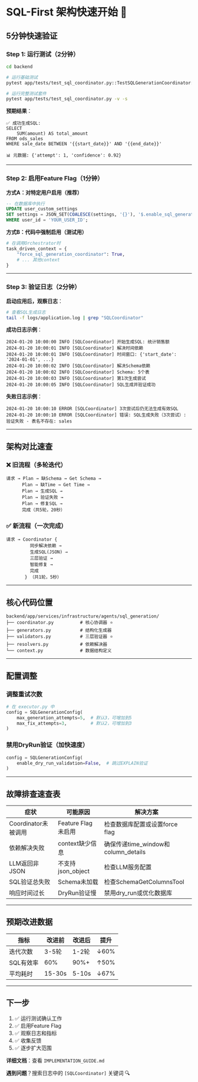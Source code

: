 # SQL-First 架构快速开始 🚀

## 5分钟快速验证

### Step 1: 运行测试（2分钟）

```bash
cd backend

# 运行基础测试
pytest app/tests/test_sql_coordinator.py::TestSQLGenerationCoordinator::test_simple_query_success -v -s

# 运行完整测试套件
pytest app/tests/test_sql_coordinator.py -v -s
```

**预期结果**：
```
✅ 成功生成SQL:
SELECT
    SUM(amount) AS total_amount
FROM ods_sales
WHERE sale_date BETWEEN '{{start_date}}' AND '{{end_date}}'

📊 元数据: {'attempt': 1, 'confidence': 0.92}
```

---

### Step 2: 启用Feature Flag（1分钟）

**方式A：对特定用户启用（推荐）**

```sql
-- 在数据库中执行
UPDATE user_custom_settings
SET settings = JSON_SET(COALESCE(settings, '{}'), '$.enable_sql_generation_coordinator', true)
WHERE user_id = 'YOUR_USER_ID';
```

**方式B：代码中强制启用（测试用）**

```python
# 在调用Orchestrator时
task_driven_context = {
    "force_sql_generation_coordinator": True,
    # ... 其他context
}
```

---

### Step 3: 验证日志（2分钟）

**启动应用后，观察日志**：

```bash
# 查看SQL生成日志
tail -f logs/application.log | grep "SQLCoordinator"
```

**成功日志示例**：
```
2024-01-20 10:00:00 INFO [SQLCoordinator] 开始生成SQL: 统计销售额
2024-01-20 10:00:01 INFO [SQLCoordinator] 解决时间依赖
2024-01-20 10:00:01 INFO [SQLCoordinator] 时间窗口: {'start_date': '2024-01-01', ...}
2024-01-20 10:00:02 INFO [SQLCoordinator] 解决Schema依赖
2024-01-20 10:00:02 INFO [SQLCoordinator] Schema: 5个表
2024-01-20 10:00:03 INFO [SQLCoordinator] 第1次生成尝试
2024-01-20 10:00:05 INFO [SQLCoordinator] SQL生成并验证成功
```

**失败日志示例**：
```
2024-01-20 10:00:10 ERROR [SQLCoordinator] 3次尝试后仍无法生成有效SQL
2024-01-20 10:00:10 ERROR [SQLCoordinator] 错误: SQL生成失败（3次尝试）: 验证失败 - 表名不存在: sales
```

---

## 架构对比速查

### ❌ 旧流程（多轮迭代）

```
请求 → Plan → 缺Schema → Get Schema →
      Plan → 缺Time → Get Time →
      Plan → 生成SQL →
      Plan → 验证失败 →
      Plan → 修复SQL →
      完成（共5轮，20秒）
```

### ✅ 新流程（一次完成）

```
请求 → Coordinator {
         同步解决依赖 →
         生成SQL(JSON) →
         三层验证 →
         智能修复 →
         完成
       } （共1轮，5秒）
```

---

## 核心代码位置

```
backend/app/services/infrastructure/agents/sql_generation/
├── coordinator.py          # 核心协调器 ⭐
├── generators.py           # 结构化生成器
├── validators.py           # 三层验证器 ⭐
├── resolvers.py            # 依赖解决器
└── context.py              # 数据结构定义
```

---

## 配置调整

### 调整重试次数

```python
# 在 executor.py 中
config = SQLGenerationConfig(
    max_generation_attempts=5,  # 默认3，可增加到5
    max_fix_attempts=3,         # 默认2，可增加到3
)
```

### 禁用DryRun验证（加快速度）

```python
config = SQLGenerationConfig(
    enable_dry_run_validation=False,  # 跳过EXPLAIN验证
)
```

---

## 故障排查速查表

| 症状 | 可能原因 | 解决方案 |
|------|---------|---------|
| Coordinator未被调用 | Feature Flag未启用 | 检查数据库配置或设置force flag |
| 依赖解决失败 | context缺少信息 | 确保传递time_window和column_details |
| LLM返回非JSON | 不支持json_object | 检查LLM服务配置 |
| SQL验证总失败 | Schema未加载 | 检查SchemaGetColumnsTool |
| 响应时间过长 | DryRun验证慢 | 禁用dry_run或优化数据库 |

---

## 预期改进数据

| 指标 | 改进前 | 改进后 | 提升 |
|------|--------|--------|------|
| 迭代次数 | 3-5轮 | 1-2轮 | ↓60% |
| SQL有效率 | 60% | 90%+ | ↑50% |
| 平均耗时 | 15-30s | 5-10s | ↓67% |

---

## 下一步

1. ✅ 运行测试确认工作
2. ✅ 启用Feature Flag
3. ✅ 观察日志和指标
4. ✅ 收集反馈
5. ✅ 逐步扩大范围

**详细文档**：查看 `IMPLEMENTATION_GUIDE.md`

**遇到问题**？搜索日志中的 `[SQLCoordinator]` 关键词 🔍
